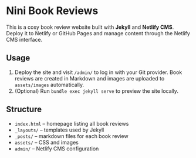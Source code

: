 # Nini Book Reviews

This is a cosy book review website built with **Jekyll** and **Netlify CMS**.
Deploy it to Netlify or GitHub Pages and manage content through the
Netlify CMS interface.

## Usage

1. Deploy the site and visit `/admin/` to log in with your Git provider.
   Book reviews are created in Markdown and images are uploaded to
   `assets/images` automatically.
2. (Optional) Run `bundle exec jekyll serve` to preview the site locally.

## Structure
- `index.html` – homepage listing all book reviews
- `_layouts/` – templates used by Jekyll
- `_posts/` – markdown files for each book review
- `assets/` – CSS and images
- `admin/` – Netlify CMS configuration

